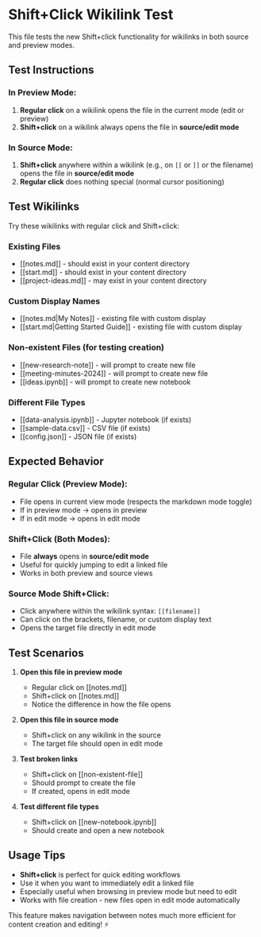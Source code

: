 # Shift+Click Wikilink Test

This file tests the new Shift+click functionality for wikilinks in both source and preview modes.

## Test Instructions

### In Preview Mode:
1. **Regular click** on a wikilink opens the file in the current mode (edit or preview)
2. **Shift+click** on a wikilink always opens the file in **source/edit mode**

### In Source Mode:
1. **Shift+click** anywhere within a wikilink (e.g., on `[[` or `]]` or the filename) opens the file in **source/edit mode**
2. **Regular click** does nothing special (normal cursor positioning)

## Test Wikilinks

Try these wikilinks with regular click and Shift+click:

### Existing Files
- [[notes.md]] - should exist in your content directory
- [[start.md]] - should exist in your content directory  
- [[project-ideas.md]] - may exist in your content directory

### Custom Display Names
- [[notes.md|My Notes]] - existing file with custom display
- [[start.md|Getting Started Guide]] - existing file with custom display

### Non-existent Files (for testing creation)
- [[new-research-note]] - will prompt to create new file
- [[meeting-minutes-2024]] - will prompt to create new file
- [[ideas.ipynb]] - will prompt to create new notebook

### Different File Types
- [[data-analysis.ipynb]] - Jupyter notebook (if exists)
- [[sample-data.csv]] - CSV file (if exists)
- [[config.json]] - JSON file (if exists)

## Expected Behavior

### Regular Click (Preview Mode):
- File opens in current view mode (respects the markdown mode toggle)
- If in preview mode → opens in preview
- If in edit mode → opens in edit mode

### Shift+Click (Both Modes):
- File **always** opens in **source/edit mode**
- Useful for quickly jumping to edit a linked file
- Works in both preview and source views

### Source Mode Shift+Click:
- Click anywhere within the wikilink syntax: `[[filename]]`
- Can click on the brackets, filename, or custom display text
- Opens the target file directly in edit mode

## Test Scenarios

1. **Open this file in preview mode**
   - Regular click on [[notes.md]] 
   - Shift+click on [[notes.md]]
   - Notice the difference in how the file opens

2. **Open this file in source mode**
   - Shift+click on any wikilink in the source
   - The target file should open in edit mode

3. **Test broken links**
   - Shift+click on [[non-existent-file]]
   - Should prompt to create the file
   - If created, opens in edit mode

4. **Test different file types**
   - Shift+click on [[new-notebook.ipynb]]
   - Should create and open a new notebook

## Usage Tips

- **Shift+click** is perfect for quick editing workflows
- Use it when you want to immediately edit a linked file
- Especially useful when browsing in preview mode but need to edit
- Works with file creation - new files open in edit mode automatically

This feature makes navigation between notes much more efficient for content creation and editing! ⚡